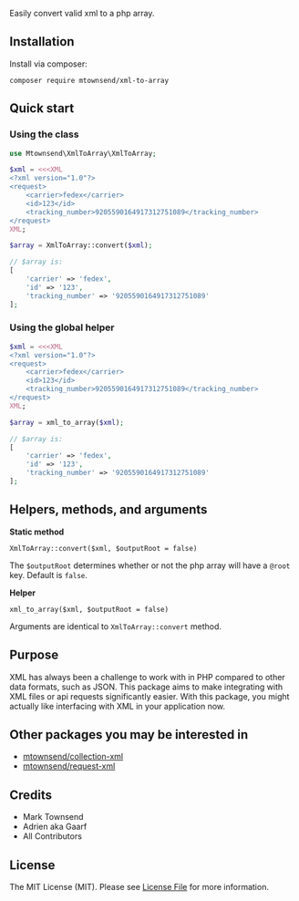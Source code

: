 Easily convert valid xml to a php array.

## Installation

Install via composer:

```
composer require mtownsend/xml-to-array
```

## Quick start

### Using the class

```php
use Mtownsend\XmlToArray\XmlToArray;

$xml = <<<XML
<?xml version="1.0"?>
<request>
    <carrier>fedex</carrier>
    <id>123</id>
    <tracking_number>9205590164917312751089</tracking_number>
</request>
XML;

$array = XmlToArray::convert($xml);

// $array is:
[
	'carrier' => 'fedex',
	'id' => '123',
	'tracking_number' => '9205590164917312751089'
];

```

### Using the global helper

```php
$xml = <<<XML
<?xml version="1.0"?>
<request>
    <carrier>fedex</carrier>
    <id>123</id>
    <tracking_number>9205590164917312751089</tracking_number>
</request>
XML;

$array = xml_to_array($xml);

// $array is:
[
	'carrier' => 'fedex',
	'id' => '123',
	'tracking_number' => '9205590164917312751089'
];
```

## Helpers, methods, and arguments

**Static method**

``XmlToArray::convert($xml, $outputRoot = false)``

The ``$outputRoot`` determines whether or not the php array will have a ``@root`` key. Default is ``false``.

**Helper**

``xml_to_array($xml, $outputRoot = false)``

Arguments are identical to ``XmlToArray::convert`` method.

## Purpose

XML has always been a challenge to work with in PHP compared to other data formats, such as JSON. This package aims to make integrating with XML files or api requests significantly easier. With this package, you might actually like interfacing with XML in your application now.

## Other packages you may be interested in

- [mtownsend/collection-xml](https://github.com/mtownsend5512/collection-xml)
- [mtownsend/request-xml](https://github.com/mtownsend5512/request-xml)

## Credits

- Mark Townsend
- Adrien aka Gaarf
- All Contributors

## License

The MIT License (MIT). Please see [License File](LICENSE.md) for more information.